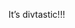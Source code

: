 <!--
id: 1172171416
link: http://kevinisom.info/post/1172171416/its-divtastic
slug: its-divtastic
date: Thu Sep 23 2010 21:24:57 GMT+1200 (NZST)
raw: {"blog_name":"kevinisom","id":1172171416,"post_url":"http://kevinisom.info/post/1172171416/its-divtastic","slug":"its-divtastic","type":"text","date":"2010-09-23 09:24:57 GMT","timestamp":1285233897,"state":"published","format":"html","reblog_key":"Q8jmyePc","tags":[],"short_url":"http://tmblr.co/Zw68Yy15tUgO","highlighted":[],"feed_item":"http://twitter.com/kev_nz/statuses/25247966849","from_feed_id":"650289","note_count":0,"title":null,"body":"<p>It&#8217;s divtastic!!!</p>"}
publish: 2010-09-023
tags: 
title: null
-->


It’s divtastic!!!



